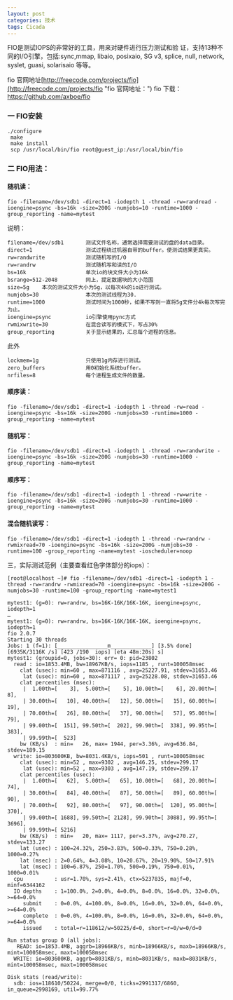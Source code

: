 ```yaml
---
layout: post
categories: 技术
tags: Cicada   
---
```


FIO是测试IOPS的非常好的工具，用来对硬件进行压力测试和验 证，支持13种不同的I/O引擎，包括:sync,mmap, libaio, posixaio, SG v3, splice, null, network, syslet, guasi, solarisaio 等等。      

 fio 官网地址[http://freecode.com/projects/fio](http://freecode.com/projects/fio "fio 官网地址：")
 fio 下载：https://github.com/axboe/fio


### 一 FIO安装

  	./configure
	 make
	 make install
	 scp /usr/local/bin/fio root@guest_ip:/usr/local/bin/fio

### 二 FIO用法：

#### 随机读：

	fio -filename=/dev/sdb1 -direct=1 -iodepth 1 -thread -rw=randread -ioengine=psync -bs=16k -size=200G -numjobs=10 -runtime=1000 -group_reporting -name=mytest

说明：

	filename=/dev/sdb1       测试文件名称，通常选择需要测试的盘的data目录。
	direct=1                 测试过程绕过机器自带的buffer。使测试结果更真实。
	rw=randwrite             测试随机写的I/O
	rw=randrw                测试随机写和读的I/O
	bs=16k                   单次io的块文件大小为16k
	bsrange=512-2048         同上，提定数据块的大小范围
	size=5g    本次的测试文件大小为5g，以每次4k的io进行测试。
	numjobs=30               本次的测试线程为30.
	runtime=1000             测试时间为1000秒，如果不写则一直将5g文件分4k每次写完为止。
	ioengine=psync           io引擎使用pync方式
	rwmixwrite=30            在混合读写的模式下，写占30%
	group_reporting          关于显示结果的，汇总每个进程的信息。

此外

	lockmem=1g               只使用1g内存进行测试。
	zero_buffers             用0初始化系统buffer。
	nrfiles=8                每个进程生成文件的数量。


####  顺序读：


	fio -filename=/dev/sdb1 -direct=1 -iodepth 1 -thread -rw=read -ioengine=psync -bs=16k -size=200G -numjobs=30 -runtime=1000 -group_reporting -name=mytest

####  随机写：

	fio -filename=/dev/sdb1 -direct=1 -iodepth 1 -thread -rw=randwrite -ioengine=psync -bs=16k -size=200G -numjobs=30 -runtime=1000 -group_reporting -name=mytest

####  顺序写：

	fio -filename=/dev/sdb1 -direct=1 -iodepth 1 -thread -rw=write -ioengine=psync -bs=16k -size=200G -numjobs=30 -runtime=1000 -group_reporting -name=mytest

####  混合随机读写：

	fio -filename=/dev/sdb1 -direct=1 -iodepth 1 -thread -rw=randrw -rwmixread=70 -ioengine=psync -bs=16k -size=200G -numjobs=30 -runtime=100 -group_reporting -name=mytest -ioscheduler=noop


三，实际测试范例（主要查看红色字体部分的iops）：

	[root@localhost ~]# fio -filename=/dev/sdb1 -direct=1 -iodepth 1 -thread -rw=randrw -rwmixread=70 -ioengine=psync -bs=16k -size=200G -numjobs=30 -runtime=100 -group_reporting -name=mytest1

	mytest1: (g=0): rw=randrw, bs=16K-16K/16K-16K, ioengine=psync, iodepth=1
	…
	mytest1: (g=0): rw=randrw, bs=16K-16K/16K-16K, ioengine=psync, iodepth=1
	fio 2.0.7
	Starting 30 threads
	Jobs: 1 (f=1): [________________m_____________] [3.5% done] [6935K/3116K /s] [423 /190  iops] [eta 48m:20s] s]               
	mytest1: (groupid=0, jobs=30): err= 0: pid=23802
	  read : io=1853.4MB, bw=18967KB/s, iops=1185 , runt=100058msec
	    clat (usec): min=60 , max=871116 , avg=25227.91, stdev=31653.46
	     lat (usec): min=60 , max=871117 , avg=25228.08, stdev=31653.46
	    clat percentiles (msec):
	     |  1.00th=[    3],  5.00th=[    5], 10.00th=[    6], 20.00th=[    8],
	     | 30.00th=[   10], 40.00th=[   12], 50.00th=[   15], 60.00th=[   19],
	     | 70.00th=[   26], 80.00th=[   37], 90.00th=[   57], 95.00th=[   79],
	     | 99.00th=[  151], 99.50th=[  202], 99.90th=[  338], 99.95th=[  383],
	     | 99.99th=[  523]
	    bw (KB/s)  : min=   26, max= 1944, per=3.36%, avg=636.84, stdev=189.15
	  write: io=803600KB, bw=8031.4KB/s, iops=501 , runt=100058msec
	    clat (usec): min=52 , max=9302 , avg=146.25, stdev=299.17
	     lat (usec): min=52 , max=9303 , avg=147.19, stdev=299.17
	    clat percentiles (usec):
	     |  1.00th=[   62],  5.00th=[   65], 10.00th=[   68], 20.00th=[   74],
	     | 30.00th=[   84], 40.00th=[   87], 50.00th=[   89], 60.00th=[   90],
	     | 70.00th=[   92], 80.00th=[   97], 90.00th=[  120], 95.00th=[  370],
	     | 99.00th=[ 1688], 99.50th=[ 2128], 99.90th=[ 3088], 99.95th=[ 3696],
	     | 99.99th=[ 5216]
	    bw (KB/s)  : min=   20, max= 1117, per=3.37%, avg=270.27, stdev=133.27
	    lat (usec) : 100=24.32%, 250=3.83%, 500=0.33%, 750=0.28%, 1000=0.27%
	    lat (msec) : 2=0.64%, 4=3.08%, 10=20.67%, 20=19.90%, 50=17.91%
	    lat (msec) : 100=6.87%, 250=1.70%, 500=0.19%, 750=0.01%, 1000=0.01%
	  cpu          : usr=1.70%, sys=2.41%, ctx=5237835, majf=0, minf=6344162
	  IO depths    : 1=100.0%, 2=0.0%, 4=0.0%, 8=0.0%, 16=0.0%, 32=0.0%, >=64=0.0%
	     submit    : 0=0.0%, 4=100.0%, 8=0.0%, 16=0.0%, 32=0.0%, 64=0.0%, >=64=0.0%
	     complete  : 0=0.0%, 4=100.0%, 8=0.0%, 16=0.0%, 32=0.0%, 64=0.0%, >=64=0.0%
	     issued    : total=r=118612/w=50225/d=0, short=r=0/w=0/d=0
	
	Run status group 0 (all jobs):
	   READ: io=1853.4MB, aggrb=18966KB/s, minb=18966KB/s, maxb=18966KB/s, mint=100058msec, maxt=100058msec
	  WRITE: io=803600KB, aggrb=8031KB/s, minb=8031KB/s, maxb=8031KB/s, mint=100058msec, maxt=100058msec
	
	Disk stats (read/write):
	  sdb: ios=118610/50224, merge=0/0, ticks=2991317/6860, in_queue=2998169, util=99.77%
